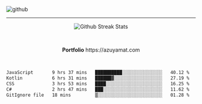 ![github](https://media.discordapp.net/attachments/881363147364118528/1142610121697021952/background.png?width=1000&height=300)<br>
___
<p align="center">
  <img alt="Github Streak Stats" src="https://streak-stats.demolab.com?user=Azuyamat&theme=transparent&hide_border=true"/>
</p><br>
<p align="center">
      <strong>Portfolio</strong> https://azuyamat.com
</p><br>

<!--START_SECTION:waka-->

```txt
JavaScript       9 hrs 37 mins   ██████████░░░░░░░░░░░░░░░   40.12 %
Kotlin           6 hrs 31 mins   ██████▓░░░░░░░░░░░░░░░░░░   27.19 %
CSS              3 hrs 53 mins   ████░░░░░░░░░░░░░░░░░░░░░   16.25 %
C#               2 hrs 47 mins   ███░░░░░░░░░░░░░░░░░░░░░░   11.62 %
GitIgnore file   18 mins         ▒░░░░░░░░░░░░░░░░░░░░░░░░   01.28 %
```

<!--END_SECTION:waka-->
